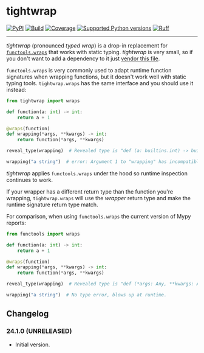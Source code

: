 # tightwrap

[![PyPI](https://img.shields.io/pypi/v/tightwrap.svg)](https://pypi.python.org/pypi/tightwrap)
[![Build](https://github.com/Tinche/tightwrap/workflows/CI/badge.svg)](https://github.com/Tinche/tightwrap/actions?workflow=CI)
[![Coverage](https://img.shields.io/endpoint?url=https://gist.githubusercontent.com/Tinche/090e3ce4d18dd18bb1323538d6de8ffd/raw/covbadge.json)](https://github.com/Tinche/tightwrap/actions/workflows/main.yml)
[![Supported Python versions](https://img.shields.io/pypi/pyversions/tightwrap.svg)](https://github.com/Tinche/tightwrap)
[![Ruff](https://img.shields.io/endpoint?url=https://raw.githubusercontent.com/astral-sh/ruff/main/assets/badge/v2.json)](https://github.com/astral-sh/ruff)

___

_tightwrap_ (pronounced _typed wrap_) is a drop-in replacement for [`functools.wraps`](https://docs.python.org/3/library/functools.html#functools.wraps) that works with static typing.
_tightwrap_ is very small, so if you don't want to add a dependency to it just [vendor this file](https://github.com/Tinche/tightwrap/blob/main/src/tightwrap/__init__.py).

`functools.wraps` is very commonly used to adapt runtime function signatures when wrapping functions, but it doesn't work well with static typing tools.
`tightwrap.wraps` has the same interface and you should use it instead:

```python
from tightwrap import wraps

def function(a: int) -> int:
    return a + 1

@wraps(function)
def wrapping(*args, **kwargs) -> int:
    return function(*args, **kwargs)

reveal_type(wrapping)  # Revealed type is "def (a: builtins.int) -> builtins.int"

wrapping("a string")  # error: Argument 1 to "wrapping" has incompatible type "str"; expected "int"
```

_tightwrap_ applies `functools.wraps` under the hood so runtime inspection continues to work.

If your wrapper has a different return type than the function you're wrapping,
`tightwrap.wraps` will use the _wrapper_ return type and make the runtime signature return type match.

For comparison, when using `functools.wraps` the current version of Mypy reports:

```python
from functools import wraps

def function(a: int) -> int:
    return a + 1

@wraps(function)
def wrapping(*args, **kwargs) -> int:
    return function(*args, **kwargs)

reveal_type(wrapping)  # Revealed type is "def (*args: Any, **kwargs: Any) -> builtins.int"

wrapping("a string")  # No type error, blows up at runtime.
```

## Changelog

### 24.1.0 (UNRELEASED)

- Initial version.